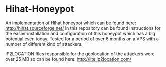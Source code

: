 # Hihat-Honeypot
An implementation of Hihat honeypot which can be found here: http://hihat.sourceforge.net/
In this repository can be found instructions for the easier installation and configuration of this honeypot which has a big potential even today. 
Tested for a period of over 6 months on a VPS with a number of different kind of attackers.

IP2LOCATION files responsible for the geolocation of the attackers were over 25 MB so can be found here: http://lite.ip2location.com/

